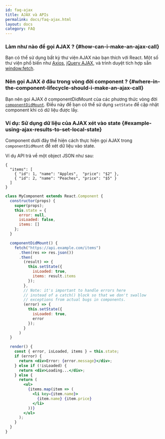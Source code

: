 ```yaml
---
id: faq-ajax
title: AJAX và APIs
permalink: docs/faq-ajax.html
layout: docs
category: FAQ
---
```


### Làm như nào để gọi AJAX ? {#how-can-i-make-an-ajax-call}

Bạn có thể sử dụng bất kỳ thư viện AJAX nào bạn thích với React. Một số thư viện phổ biến như [Axios](https://github.com/axios/axios), [jQuery AJAX](https://api.jquery.com/jQuery.ajax/), và trình duyệt tích hợp sẵn [window.fetch](https://developer.mozilla.org/en-US/docs/Web/API/Fetch_API).

### Nên gọi AJAX ở đâu trong vòng đời component ? {#where-in-the-component-lifecycle-should-i-make-an-ajax-call}

Bạn nên gọi AJAX ở componentDidMount của các phương thức vòng đời [`componentDidMount`](/docs/react-component.html#mounting). Điều này để bạn có thể sử dụng `setState` để cập nhật component khi có dữ liệu được lấy.
<!-- ### Ví dụ: Using AJAX results to set local state {#example-using-ajax-results-to-set-local-state} -->
### Ví dụ: Sử dụng dữ liệu của AJAX xét vào state   {#example-using-ajax-results-to-set-local-state}

Component dưới đây thể hiện cách thực hiện gọi AJAX trong `componentDidMount` để xét dữ liệu vào state. 

Ví dụ API trả về một object JSON như sau:

```
{
  "items": [
    { "id": 1, "name": "Apples",  "price": "$2" },
    { "id": 2, "name": "Peaches", "price": "$5" }
  ] 
}
```

```jsx
class MyComponent extends React.Component {
  constructor(props) {
    super(props);
    this.state = {
      error: null,
      isLoaded: false,
      items: []
    };
  }

  componentDidMount() {
    fetch("https://api.example.com/items")
      .then(res => res.json())
      .then(
        (result) => {
          this.setState({
            isLoaded: true,
            items: result.items
          });
        },
        // Note: it's important to handle errors here
        // instead of a catch() block so that we don't swallow
        // exceptions from actual bugs in components.
        (error) => {
          this.setState({
            isLoaded: true,
            error
          });
        }
      )
  }

  render() {
    const { error, isLoaded, items } = this.state;
    if (error) {
      return <div>Error: {error.message}</div>;
    } else if (!isLoaded) {
      return <div>Loading...</div>;
    } else {
      return (
        <ul>
          {items.map(item => (
            <li key={item.name}>
              {item.name} {item.price}
            </li>
          ))}
        </ul>
      );
    }
  }
}
```
